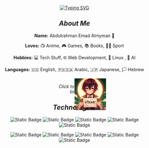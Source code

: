 <div align="center">

[![Typing SVG](https://readme-typing-svg.demolab.com?font=Fira+Code&duration=3000&color=F4C9DC&center=true&vCenter=true&multiline=true&repeat=false&random=false&width=435&height=100&lines=Yahallo+~+Welcome+to+my+github+%F0%9F%8C%9F)](https://git.io/typing-svg)

## *About Me*

**Name:** Abdulrahman Emad Almyman 👋  

**Loves:** 📺 Anime, 🎮 Games, 📚 Books, 🏃‍♂️ Sport

**Hobbies:** 💻 Tech Stuff, 🌐 Web Development, 🐧 Linux , 🤖 AI 

**Languages:** 🇺🇸 English, 🇵🇸🇸🇦 Arabic, 🇯🇵 Japanese, 🏳️ Hebrew  

<div class="slideshow">
  <a href="https://python01100100.github.io/MyBetaCV/#" target="_blank">
    <img src="https://raw.githubusercontent.com/PYTHON01100100/PYTHON01100100/main/assets/username.jpg" class="slide" alt="Username 1"/>
    <img src="https://raw.githubusercontent.com/PYTHON01100100/PYTHON01100100/main/assets/username2.jpg" class="slide" alt="Username 2"/>
    <img src="https://raw.githubusercontent.com/PYTHON01100100/PYTHON01100100/main/assets/username3.jpg" class="slide" alt="Username 3"/>
  </a>
  <br>
  <em>Click to see my links</em>
</div>

## ***Technologies***

![Static Badge](https://img.shields.io/badge/c-%2300599C.svg?style=for-the-badge&logo=c&logoColor=white)
![Static Badge](https://img.shields.io/badge/c++-%2300599C.svg?style=for-the-badge&logo=c%2B%2B&logoColor=white)
![Static Badge](https://img.shields.io/badge/css3-%231572B6.svg?style=for-the-badge&logo=css3&logoColor=white)
![Static Badge](https://img.shields.io/badge/dart-%230175C2.svg?style=for-the-badge&logo=dart&logoColor=white)
![Static Badge](https://img.shields.io/badge/html5-%23E34F26.svg?style=for-the-badge&logo=html5&logoColor=white)

![Static Badge](https://img.shields.io/badge/java-%23ED8B00.svg?style=for-the-badge&logo=openjdk&logoColor=white)
![Static Badge](https://img.shields.io/badge/javascript-%23323330.svg?style=for-the-badge&logo=javascript&logoColor=%23F7DF1E)
![Static Badge](https://img.shields.io/badge/python-3670A0?style=for-the-badge&logo=python&logoColor=ffdd54)
![Static Badge](https://img.shields.io/badge/Tor-7D4698?style=for-the-badge&logo=Tor-Browser&logoColor=white)
![Static Badge](https://img.shields.io/badge/firebase-a08021?style=for-the-badge&logo=firebase&logoColor=ffcd34)

</div>

<style>
.slideshow {
  position: relative;
  width: 20%; /* Adjust width as needed */
  height: auto; /* Adjust height as needed */
}

.slide {
  position: absolute;
  width: 100%;
  opacity: 0; /* Hide all images initially */
  animation: fade 9s infinite; /* 3 seconds for each image + 3 seconds fade out */
}

.slide:nth-child(1) {
  animation-delay: 0s; /* First image appears immediately */
}

.slide:nth-child(2) {
  animation-delay: 3s; /* Second image appears after 3 seconds */
}

.slide:nth-child(3) {
  animation-delay: 6s; /* Third image appears after 6 seconds */
}

@keyframes fade {
  0%, 20% {
    opacity: 1; /* Fade in */
  }
  30%, 100% {
    opacity: 0; /* Fade out */
  }
}
</style>
